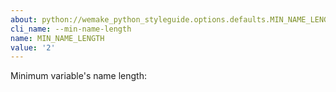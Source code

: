 ```yaml
---
about: python://wemake_python_styleguide.options.defaults.MIN_NAME_LENGTH
cli_name: --min-name-length
name: MIN_NAME_LENGTH
value: '2'
---
```


Minimum variable's name length: